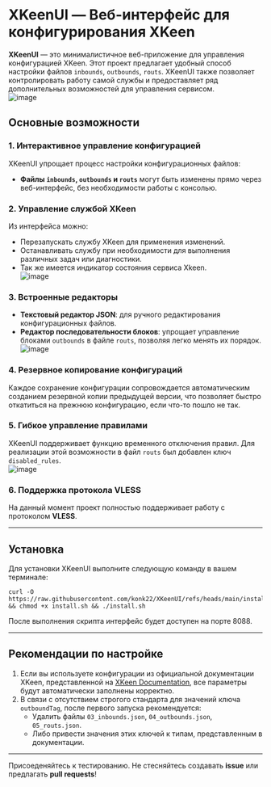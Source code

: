 # XKeenUI — Веб-интерфейс для конфигурирования XKeen

**XKeenUI** — это минималистичное веб-приложение для управления конфигурацией XKeen. Этот проект предлагает удобный способ настройки файлов `inbounds`, `outbounds`, `routs`. XKeenUI также позволяет контролировать работу самой службы и предоставляет ряд дополнительных возможностей для управления сервисом.  
![image](https://github.com/user-attachments/assets/9ddadb8b-b435-452a-a7ad-c859b1feb69d)

## Основные возможности

### 1. Интерактивное управление конфигурацией
XKeenUI упрощает процесс настройки конфигурационных файлов:
- **Файлы `inbounds`, `outbounds` и `routs`** могут быть изменены прямо через веб-интерфейс, без необходимости работы с консолью.

### 2. Управление службой XKeen
Из интерфейса можно:
- Перезапускать службу XKeen для применения изменений.
- Останавливать службу при необходимости для выполнения различных задач или диагностики.
- Так же имеется индикатор состояния сервиса Xkeen.  
![image](https://github.com/user-attachments/assets/975888d7-2c2a-474d-8f0b-98abf8b6b686)  
### 3. Встроенные редакторы
- **Текстовый редактор JSON**: для ручного редактирования конфигурационных файлов.
- **Редактор последовательности блоков**: упрощает управление блоками `outbounds` в файле `routs`, позволяя легко менять их порядок.  
![image](https://github.com/user-attachments/assets/63b823b8-6bd4-4e4f-94df-f45b7804f107)  

### 4. Резервное копирование конфигураций
Каждое сохранение конфигурации сопровождается автоматическим созданием резервной копии предыдущей версии, что позволяет быстро откатиться на прежнюю конфигурацию, если что-то пошло не так.

### 5. Гибкое управление правилами
XKeenUI поддерживает функцию временного отключения правил. Для реализации этой возможности в файл `routs` был добавлен ключ `disabled_rules`.  
![image](https://github.com/user-attachments/assets/ca56781a-2218-451b-bfec-50c05a13c99f)  
### 6. Поддержка протокола VLESS
На данный момент проект полностью поддерживает работу с протоколом **VLESS**.

---

## Установка

Для установки XKeenUI выполните следующую команду в вашем терминале:

```
curl -O https://raw.githubusercontent.com/konk22/XKeenUI/refs/heads/main/install.sh && chmod +x install.sh && ./install.sh
```


После выполнения скрипта интерфейс будет доступен на порте 8088.

---

## Рекомендации по настройке

1. Если вы используете конфигурации из официальной документации XKeen, представленной на [XKeen Documentation](https://xskrill.notion.site/XKeen-c9f0f2a5018743b59eb81bd6fccdf25a), все параметры будут автоматически заполнены корректно.
2. В связи с отсутствием строгого стандарта для значений ключа `outboundTag`, после первого запуска рекомендуется:
    - Удалить файлы `03_inbounds.json`, `04_outbounds.json`, `05_routs.json`.
    - Либо привести значения этих ключей к типам, представленным в документации.

---

Присоеденяйтесь к тестированию. Не стесняйтесь создавать **issue** или предлагать **pull requests**!

